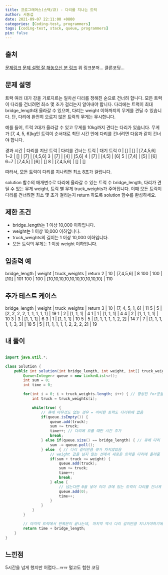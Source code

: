 ```yaml
---
title: 프로그래머스(스택/큐) - 다리를 지나는 트럭
author: 서동섭
date: 2021-09-07 22:11:00 +0800
categories: [Coding-test, programmers]
tags: [coding-test, stack, queue, programmers]
pin: false
---
```


## 출처

<a target="_blank" href="https://programmers.co.kr/learn/courses/30/lessons/42583">문제링크</a>
<a target="_blank" href="https://minhamina.tistory.com/241">문제 설명 잘 해놓으신 분 링크</a>
위 링크분꺼... 클론코딩...

## 문제 설명

트럭 여러 대가 강을 가로지르는 일차선 다리를 정해진 순으로 건너려 합니다. 모든 트럭이 다리를 건너려면 최소 몇 초가 걸리는지 알아내야 합니다. 다리에는 트럭이 최대 bridge_length대 올라갈 수 있으며, 다리는 weight 이하까지의 무게를 견딜 수 있습니다. 단, 다리에 완전히 오르지 않은 트럭의 무게는 무시합니다.

예를 들어, 트럭 2대가 올라갈 수 있고 무게를 10kg까지 견디는 다리가 있습니다. 무게가 [7, 4, 5, 6]kg인 트럭이 순서대로 최단 시간 안에 다리를 건너려면 다음과 같이 건너야 합니다.

경과 시간	|   다리를 지난 트럭    |	다리를 건너는 트럭  |	대기 트럭
0	| []        | []    | [7,4,5,6]
1~2 | []        | [7]   | [4,5,6]
3	| [7]       | [4]   | [5,6]
4	| [7]       | [4,5]	| [6]
5	| [7,4]     | [5]	| [6]
6~7	| [7,4,5]   | [6]	| []
8	| [7,4,5,6] | []	| []

따라서, 모든 트럭이 다리를 지나려면 최소 8초가 걸립니다.

solution 함수의 매개변수로 다리에 올라갈 수 있는 트럭 수 bridge_length, 다리가 견딜 수 있는 무게 weight, 트럭 별 무게 truck_weights가 주어집니다. 이때 모든 트럭이 다리를 건너려면 최소 몇 초가 걸리는지 return 하도록 solution 함수를 완성하세요.

## 제한 조건

- bridge_length는 1 이상 10,000 이하입니다.
- weight는 1 이상 10,000 이하입니다.
- truck_weights의 길이는 1 이상 10,000 이하입니다.
- 모든 트럭의 무게는 1 이상 weight 이하입니다.

## 입출력 예

bridge_length |	weight |	truck_weights |	return
2   |	10  |	[7,4,5,6]   |	8
100 |	100 |	[10]    |	101
100 |	100	| [10,10,10,10,10,10,10,10,10,10] |	110

## 추가 테스트 케이스

bridge_length |	weight |	truck_weights |	return
3 | 10 | [7, 4, 5, 1, 6] | 11
5 | 5 | [2, 2, 2, 2, 1, 1, 1, 1, 1] | 19
1 | 2 | [1, 1, 1] | 4
1 | 1 |  [1, 1, 1] | 4
4 | 2 | [1, 1, 1, 1] | 10
3 | 3 | [1, 1, 1] | 6
3 | 1 | [1, 1, 1] | 10
5 | 5 | [1, 1, 1, 1, 1, 2, 2] | 14
7 | 7 | [1, 1, 1, 1, 1, 3, 3] | 18
5 | 5 | [1, 1, 1, 1, 1, 2, 2, 2, 2] | 19

## 내 풀이

```java

import java.util.*;

class Solution {
    public int solution(int bridge_length, int weight, int[] truck_weights) {
        Queue<Integer> queue = new LinkedList<>();
		int sum = 0;
		int time = 0; 

		for(int i = 0; i < truck_weights.length; i++) { // 향상된 for문을 쓰는게 좋을 것 
			int truck = truck_weights[i];

			while(true) {
				// 큐에 아무것도 없는 경우 = 어떠한 트럭도 다리위에 없음 
				if(queue.isEmpty()) { 
					queue.add(truck);
					sum += truck;
					time++; // 다리에 오를 때만 시간 추가 
					break;
				} else if(queue.size() == bridge_length) { // 큐에 다리 길이만큼 트럭이 다 찬 경우 
					sum -= queue.poll();
				} else  { // 다리 길이만큼 큐가 차지않았음
					// weight 값을 넘지 않는 선에서 새로운 트럭을 다리에 올려줌 
					if(sum + truck <= weight) {
						queue.add(truck);
						sum += truck;
						time++;
						break;
					} else { 
						// 넘는다면 0을 넣어 이미 큐에 있는 트럭이 다리를 건너게 만듬 
						queue.add(0);
						time++;
					}
				}
			}
		}

        // 마지막 트럭에서 반복문이 끝나는데, 마지막 역시 다리 길이만큼 지나가야하기에 + 다리 길이 
		return time + bridge_length; 
    }
}
```

## 느낀점

5시간을 넘게 했지만 어렵다...ㅠㅠ 멀고도 험한 코딩

